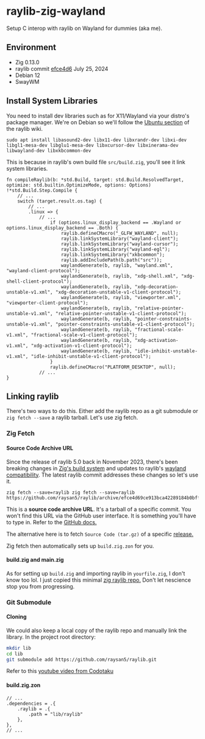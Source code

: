 # raylib-zig-wayland

Setup C interop with raylib on Wayland for dummies (aka me).

## Environment

- Zig 0.13.0
- raylib commit [efce4d6](https://github.com/raysan5/raylib/tree/efce4d69ce913bca42289184b0bffe4339c0193f) July 25, 2024
- Debian 12
- SwayWM

## Install System Libraries

You need to install dev libraries such as for X11/Wayland via your distro's package manager.
We're on Debian so we'll follow the [Ubuntu section](https://github.com/raysan5/raylib/wiki/Working-on-GNU-Linux#ubuntu) of the raylib wiki.

```
sudo apt install libasound2-dev libx11-dev libxrandr-dev libxi-dev libgl1-mesa-dev libglu1-mesa-dev libxcursor-dev libxinerama-dev libwayland-dev libxkbcommon-dev
```

This is because in raylib's own build file `src/build.zig`, you'll see it link system libraries.

```zig
fn compileRaylib(b: *std.Build, target: std.Build.ResolvedTarget, optimize: std.builtin.OptimizeMode, options: Options) !*std.Build.Step.Compile {
    // ...
    switch (target.result.os.tag) {
        // ...
        .linux => {
            // ...
                if (options.linux_display_backend == .Wayland or options.linux_display_backend == .Both) {
                    raylib.defineCMacro("_GLFW_WAYLAND", null);
                    raylib.linkSystemLibrary("wayland-client");
                    raylib.linkSystemLibrary("wayland-cursor");
                    raylib.linkSystemLibrary("wayland-egl");
                    raylib.linkSystemLibrary("xkbcommon");
                    raylib.addIncludePath(b.path("src"));
                    waylandGenerate(b, raylib, "wayland.xml", "wayland-client-protocol");
                    waylandGenerate(b, raylib, "xdg-shell.xml", "xdg-shell-client-protocol");
                    waylandGenerate(b, raylib, "xdg-decoration-unstable-v1.xml", "xdg-decoration-unstable-v1-client-protocol");
                    waylandGenerate(b, raylib, "viewporter.xml", "viewporter-client-protocol");
                    waylandGenerate(b, raylib, "relative-pointer-unstable-v1.xml", "relative-pointer-unstable-v1-client-protocol");
                    waylandGenerate(b, raylib, "pointer-constraints-unstable-v1.xml", "pointer-constraints-unstable-v1-client-protocol");
                    waylandGenerate(b, raylib, "fractional-scale-v1.xml", "fractional-scale-v1-client-protocol");
                    waylandGenerate(b, raylib, "xdg-activation-v1.xml", "xdg-activation-v1-client-protocol");
                    waylandGenerate(b, raylib, "idle-inhibit-unstable-v1.xml", "idle-inhibit-unstable-v1-client-protocol");
                }
                raylib.defineCMacro("PLATFORM_DESKTOP", null);
            // ...
}
```

## Linking raylib

There's two ways to do this. Either add the raylib repo as a git submodule or `zig fetch --save`
a raylib tarball. Let's use zig fetch.

### Zig Fetch

#### Source Code Archive URL

Since the release of raylib 5.0 back in November 2023, there's been breaking changes
in [Zig's build system](https://ziggit.dev/t/error-linking-raylib-via-raylib-zig/3384) 
and updates to raylib's [wayland compatibility](https://ziggit.dev/t/help-with-building-raylib/3589/19).
The latest raylib commit addresses these changes so let's use it.

```
zig fetch --save=raylib zig fetch --save=raylib https://github.com/raysan5/raylib/archive/efce4d69ce913bca42289184b0bffe4339c0193f.tar.gz 
```

This is a **source code archive URL**. It's a tarball of a specific commit. You
won't find this URL via the GitHub user interface. It is something you'll have to type in.
Refer to the [GitHub docs.](https://docs.github.com/en/repositories/working-with-files/using-files/downloading-source-code-archives#source-code-archive-urls)

The alternative here is to fetch `Source Code (tar.gz)` of a specific [release.](https://github.com/raysan5/raylib/releases)

Zig fetch then automatically sets up `build.zig.zon` for you.

#### build.zig and main.zig

As for setting up `build.zig` and importing raylib in `yourfile.zig`, I don't know too lol.
I just copied this minimal [zig raylib repo.](https://github.com/SimonLSchlee/zigraylib.)
Don't let nescience stop you from progressing.


### Git Submodule

#### Cloning

We could also keep a local copy of the raylib repo and manually link the library.
In the project root directory:

```sh
mkdir lib
cd lib
git submodule add https://github.com/raysan5/raylib.git
```

Refer to this [youtube video from Codotaku](https://www.youtube.com/watch?v=DMURJbpo94g)

#### build.zig.zon

```zig
// ...
.dependencies = .{
    .raylib = .{
        .path = "lib/raylib"
    },
},
// ...
```
